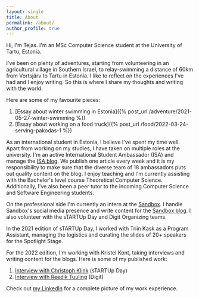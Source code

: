 ```yaml
---
layout: single
title: About
permalink: /about/
author_profile: true
---
```


Hi, I'm Tejas. I'm an MSc Computer Science student at the University of Tartu, Estonia.

I've been on plenty of adventures, starting from volunteering in an agricultural village in Southern Israel, to relay-swimming a distance of 60km from Vortsjärv to Tartu in Estonia. I like to reflect on the experiences I've had and I enjoy writing. So this is where I share my thoughts and writing with the world.

Here are some of my favourite pieces:

1. [Essay about winter swimming in Estonia]({% post_url /adventure/2021-05-27-winter-swimming %})
2. [Essay about working on a food truck]({% post_url /food/2022-03-24-serving-pakodas-1 %})


As an international student in Estonia, I believe I've spent my time well. Apart from working on my studies, I have taken on multiple roles at the university. I'm an active International Student Ambassador (ISA) and manage the [ISA blog](https://isa.ut.ee/blog/). We publish one article every week and it is my responsibility to make sure that the diverse team of 18 ambassadors puts out quality content on the blog. I enjoy teaching and I'm currently assisting with the Bachelor's level course Theoretical Computer Science. Additionally, I've also been a peer tutor to the incoming Computer Science and Software Engineering students.

On the professional side I'm currently an intern at the [Sandbox](https://sandbox.cs.ut.ee/). I handle Sandbox's social media presence and write content for the [Sandbox blog](https://sandbox.cs.ut.ee/community/). I also volunteer with the sTARTUp Day and Digit Organizing teams.

In the 2021 edition of sTARTUp Day, I worked with Triin Kask as a Program Assistant, managing the logistics and curating the slides of 20+ speakers for the Spotlight Stage. 

For the 2022 edition, I'm working with Kristel Kont, taking interviews and writing content for the blogs. Here is some of my published work:

1. [Interview with Christoph Klink](https://www.startupday.ee/news/christoph-klink-from-antler-creating-the-right-conditions-for-building-great-teams) (sTARTUp Day)
2. [Interview with Reedik Tuuling](https://www.digit.dev/blog/reedik-tuuling-leveraging-monorepo-at-ridango) (Digit)

Check out [my LinkedIn](https://www.linkedin.com/in/tejasanilshah/) for a complete picture of my work experience.

